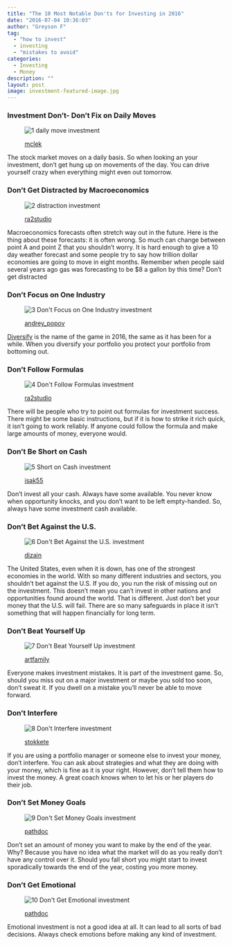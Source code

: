 ```yaml
---
title: "The 10 Most Notable Don'ts for Investing in 2016"
date: "2016-07-04 10:36:03"
author: "Greyson F"
tag:
  - "how to invest"
  - investing
  - "mistakes to avoid"
categories:
  - Investing
  - Money
description: ""
layout: post
image: investment-featured-image.jpg
---
```


### Investment Don’t- Don’t Fix on Daily Moves

<figure aria-describedby="caption-attachment-3741" class="wp-caption alignnone" id="attachment_3741" style="width: 700px">

![1 daily move investment](/posts/1-daily-move-investment.jpg)<figcaption class="wp-caption-text" id="caption-attachment-3741">[mclek](http://www.shutterstock.com/pic-436333780/stock-photo-stock-trade-live-stock-market-chart-graph-on-blue-background-market-report-on-blue-background.html)</figcaption></figure>

The stock market moves on a daily basis. So when looking an your investment, don’t get hung up on movements of the day. You can drive yourself crazy when everything might even out tomorrow.

### Don’t Get Distracted by Macroeconomics

<figure aria-describedby="caption-attachment-3742" class="wp-caption alignnone" id="attachment_3742" style="width: 700px">

![2 distraction investment](/posts/2-distraction-investment.jpg)<figcaption class="wp-caption-text" id="caption-attachment-3742">[ra2studio](http://www.shutterstock.com/pic-193226693/stock-photo-young-businessman-sitting-in-office-chair-in-front-of-a-blackboard-with-sketched-charts-and-signs.html)</figcaption></figure>

Macroeconomics forecasts often stretch way out in the future. Here is the thing about these forecasts: it is often wrong. So much can change between point A and point Z that you shouldn’t worry. It is hard enough to give a 10 day weather forecast and some people try to say how trillion dollar economies are going to move in eight months. Remember when people said several years ago gas was forecasting to be $8 a gallon by this time? Don’t get distracted

### Don’t Focus on One Industry

<figure aria-describedby="caption-attachment-3743" class="wp-caption alignnone" id="attachment_3743" style="width: 700px">

![3 Don't Focus on One Industry investment](/posts/3-Dont-Focus-on-One-Industry-investment.jpg)<figcaption class="wp-caption-text" id="caption-attachment-3743">[andrey_popov](http://www.shutterstock.com/pic-363342935/stock-photo-young-financial-analysts-using-computers-at-desk-in-office.html)</figcaption></figure>

[Diversify](http://www.investmentnews.com/article/20160302/FREE/303029999/warren-buffetts-investing-dos-and-donts) is the name of the game in 2016, the same as it has been for a while. When you diversify your portfolio you protect your portfolio from bottoming out.

### Don’t Follow Formulas

<figure aria-describedby="caption-attachment-3744" class="wp-caption alignnone" id="attachment_3744" style="width: 700px">

![4 Don't Follow Formulas investment](/posts/4-Dont-Follow-Formulas-investment.jpg)<figcaption class="wp-caption-text" id="caption-attachment-3744">[ra2studio](http://www.shutterstock.com/pic.mhtml?id=264694511&src=lb-45951376)</figcaption></figure>

There will be people who try to point out formulas for investment success. There might be some basic instructions, but if it is how to strike it rich quick, it isn’t going to work reliably. If anyone could follow the formula and make large amounts of money, everyone would.

### Don’t Be Short on Cash

<figure aria-describedby="caption-attachment-3745" class="wp-caption alignnone" id="attachment_3745" style="width: 700px">

![5 Short on Cash investment](/posts/5-Short-on-Cash-investment.jpg)<figcaption class="wp-caption-text" id="caption-attachment-3745">[isak55](http://www.shutterstock.com/pic-76098664/stock-photo-dollars.html)</figcaption></figure>

Don’t invest all your cash. Always have some available. You never know when opportunity knocks, and you don’t want to be left empty-handed. So, always have some investment cash available.

### Don’t Bet Against the U.S.

<figure aria-describedby="caption-attachment-3746" class="wp-caption alignnone" id="attachment_3746" style="width: 700px">

![6 Don't Bet Against the U.S. investment](/posts/6-Dont-Bet-Against-the-U.S.-investment.jpg)<figcaption class="wp-caption-text" id="caption-attachment-3746">[dizain](http://www.shutterstock.com/pic-42105244/stock-photo-the-stars-and-stripes-with-dollar-bills-of-the-usa-flag.html)</figcaption></figure>

The United States, even when it is down, has one of the strongest economies in the world. With so many different industries and sectors, you shouldn’t bet against the U.S. If you do, you run the risk of missing out on the investment. This doesn’t mean you can’t invest in other nations and opportunities found around the world. That is different. Just don’t bet your money that the U.S. will fail. There are so many safeguards in place it isn’t something that will happen financially for long term.

### Don’t Beat Yourself Up

<figure aria-describedby="caption-attachment-3747" class="wp-caption alignnone" id="attachment_3747" style="width: 700px">

![7 Don't Beat Yourself Up investment](/posts/7-Dont-Beat-Yourself-Up-investment.jpg)<figcaption class="wp-caption-text" id="caption-attachment-3747">[artfamily](http://www.shutterstock.com/pic-151741280/stock-photo-small-man-on-the-shoulder-screaming-to-the-ear-of-big-man.html)</figcaption></figure>

Everyone makes investment mistakes. It is part of the investment game. So, should you miss out on a major investment or maybe you sold too soon, don’t sweat it. If you dwell on a mistake you’ll never be able to move forward.

### Don’t Interfere

<figure aria-describedby="caption-attachment-3748" class="wp-caption alignnone" id="attachment_3748" style="width: 700px">

![8 Don't Interfere investment](/posts/8-Dont-Interfere-investment.jpg)<figcaption class="wp-caption-text" id="caption-attachment-3748">[stokkete](http://www.shutterstock.com/pic-290693624/stock-photo-business-professionals-working-together-at-office-desk-hands-close-up-pointing-out-financial-data.html)</figcaption></figure>

If you are using a portfolio manager or someone else to invest your money, don’t interfere. You can ask about strategies and what they are doing with your money, which is fine as it is your right. However, don’t tell them how to invest the money. A great coach knows when to let his or her players do their job.

### Don’t Set Money Goals

<figure aria-describedby="caption-attachment-3749" class="wp-caption alignnone" id="attachment_3749" style="width: 700px">

![9 Don't Set Money Goals investment](/posts/9-Dont-Set-Money-Goals-investment.jpg)<figcaption class="wp-caption-text" id="caption-attachment-3749">[pathdoc](http://www.shutterstock.com/pic-332295797/stock-photo-young-man-making-a-wish-crossing-his-fingers-isolated-on-gray-wall-background.html)</figcaption></figure>

Don’t set an amount of money you want to make by the end of the year. Why? Because you have no idea what the market will do as you really don’t have any control over it. Should you fall short you might start to invest sporadically towards the end of the year, costing you more money.

### Don’t Get Emotional

<figure aria-describedby="caption-attachment-3750" class="wp-caption alignnone" id="attachment_3750" style="width: 700px">

![10 Don't Get Emotional investment](/posts/10-Dont-Get-Emotional-investment.jpg)<figcaption class="wp-caption-text" id="caption-attachment-3750">[pathdoc](http://www.shutterstock.com/pic-212692168/stock-photo-young-businessman-meditating-eyes-closed-isolated-grey-wall-background-stress-relief-techniques.html)</figcaption></figure>

Emotional investment is not a good idea at all. It can lead to all sorts of bad decisions. Always check emotions before making any kind of investment.
